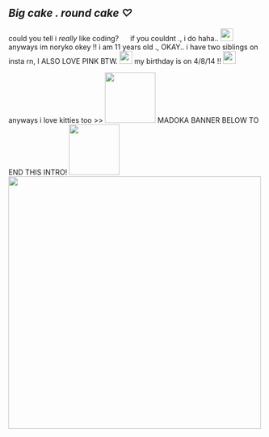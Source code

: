 ## *Big cake . round cake ♡*
  could you tell i *really*  like coding? <img src="https://media.tenor.com/Yf0qNygeLhMAAAAj/hearts-spin.gif" style="width:15px;"/> 
if you couldnt ., i do haha.. <img src="https://media.tenor.com/mAQPhz72wAwAAAAj/pacman.gif" style="width:25px;"/>  anyways im noryko okey !! i am 11 years old ., OKAY.. i have two siblings on insta rn, I ALSO LOVE PINK BTW. <img src="https://media.tenor.com/uiThswviC_sAAAAj/notmine.gif" style="width:25px;"/> my birthday is on 4/8/14 !! <img src="https://media.tenor.com/qzqVqkaWW9IAAAAj/cat-cute.gif" style="width:25px;"/> 

   anyways  i love kitties too >> <img src="https://media.tenor.com/8Sp6raWEuEkAAAAj/cute-pink.gif" style="width:100px;"/> 
             MADOKA BANNER BELOW TO END THIS INTRO! <img src="https://media.tenor.com/0p54Ll3ekM0AAAAj/cute-cat.gif" style="width:100px;"/> 
<img src="https://media1.tenor.com/m/-bOC9IUvsqwAAAAd/madoka-magica-madoka.gif" style="width:500px;"/> 
